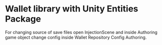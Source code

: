 # Wallet library with Unity Entities Package

For changing source of save files open InjectionScene and inside Authoring game object change config inside Wallet Repository Config Authoring.